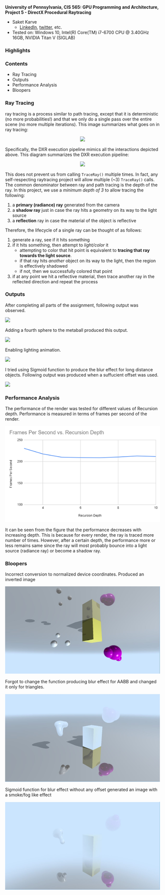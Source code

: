 **University of Pennsylvania, CIS 565: GPU Programming and Architecture,
Project 5 - DirectX Procedural Raytracing**

* Saket Karve
  * [LinkedIn](https://www.linkedin.com/in/saket-karve-43930511b/), [twitter](), etc.
* Tested on:  Windows 10, Intel(R) Core(TM) i7-6700 CPU @ 3.40GHz 16GB, NVIDIA Titan V (SIGLAB)

### Highlights

### Contents

- Ray Tracing
- Outputs
- Performance Analysis
- Bloopers

### Ray Tracing

ray tracing is a process similar to path tracing, except that it is deterministic (no more probabilities!) and that we only do a single pass over the entire scene (no more multiple iterations). This image summarizes what goes on in ray tracing:

<p align="center">
  <img src="https://github.com/CIS565-Fall-2019/Project5-DirectX-Procedural-Raytracing/blob/master/images/raytrace.jpg">
</p>

Specifically, the DXR execution pipeline mimics all the interactions depicted above. This diagram summarizes the DXR execution pipeline:

<p align="center">
  <img src="https://github.com/CIS565-Fall-2019/Project5-DirectX-Procedural-Raytracing/blob/master/images/pipeline.png">
</p>

This does not prevent us from calling `TraceRay()` multiple times. In fact, any self-respecting raytracing project will allow multiple (~3) `TraceRay()` calls. The common denominator between ray and path tracing is the depth of the ray. In this project, we use a *minimum depth of 3* to allow tracing the following:

1. a **primary (radiance) ray** generated from the camera
2. a **shadow ray** just in case the ray hits a geometry on its way to the light source
3. a **reflection** ray in case the material of the object is reflective

Therefore, the lifecycle of a single ray can be thought of as follows:

1. generate a ray, see if it hits something
2. if it hits something, then attempt to *light/color* it
    * attempting to color that hit point is equivalent to **tracing that ray towards the light source**. 
    * if that ray hits *another* object on its way to the light, then the region is effectively shadowed
    * if not, then we successfully colored that point
3. if at any point we hit a reflective material, then trace another ray in the reflected direction and repeat the process

### Outputs

After completing all parts of the assignment, following output was observed.

![](images/three_spheres1.gif)

Adding a fourth sphere to the metaball produced this output.

![](images/four_spheres.gif)

Enabling lighting animation.

![](images/three_spheres_light.gif)

I tried using Sigmoid function to produce the blur effect for long distance objects. Following output was produced when a suffucient offset was used.

![](images/sigmoid50PG)

### Performance Analysis

The performance of the render was tested for different values of Recursion depth. Performance is measured in terms of frames per second of the render.

![](images/performance.PNG)

It can be seen from the figure that the performance decreases with increasing depth. This is because for every render, the ray is traced more number of times. However, after a certain depth, the performance more or less remains same since the ray will most probably bounce into a light source (radiance ray) or become a shadow ray.

### Bloopers

Incorrect conversion to normalized device coordinates. Produced an inverted image

![](images/incorrect_ndc.JPG)

Forgot to change the function producing blur effect for AABB and changed it only for triangles.

![](images/lerp_didnot_change_for_AABB.JPG)

Sigmoid function for blur effect without any offset generated an image with a smoke/fog like effect

![](images/sigmoid.JPG)
